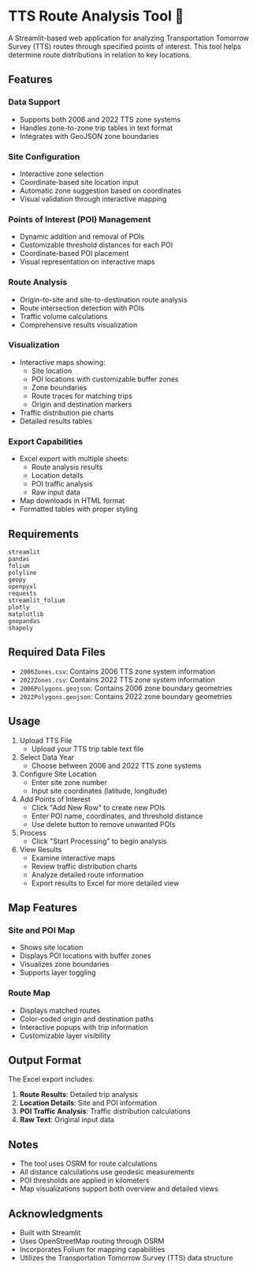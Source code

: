# TTS Route Analysis Tool 🚗
A Streamlit-based web application for analyzing Transportation Tomorrow Survey (TTS) routes through specified points of interest. This tool helps determine route distributions in relation to key locations.
## Features
### Data Support

* Supports both 2006 and 2022 TTS zone systems
* Handles zone-to-zone trip tables in text format
* Integrates with GeoJSON zone boundaries

### Site Configuration

* Interactive zone selection
* Coordinate-based site location input
* Automatic zone suggestion based on coordinates
* Visual validation through interactive mapping

### Points of Interest (POI) Management

* Dynamic addition and removal of POIs
* Customizable threshold distances for each POI
* Coordinate-based POI placement
* Visual representation on interactive maps

### Route Analysis

* Origin-to-site and site-to-destination route analysis
* Route intersection detection with POIs
* Traffic volume calculations
* Comprehensive results visualization

### Visualization

* Interactive maps showing:
     - Site location
     - POI locations with customizable buffer zones
     - Zone boundaries
     - Route traces for matching trips
     - Origin and destination markers
* Traffic distribution pie charts
* Detailed results tables

### Export Capabilities

* Excel export with multiple sheets:
     - Route analysis results
     - Location details
     - POI traffic analysis
     - Raw input data
* Map downloads in HTML format
* Formatted tables with proper styling

## Requirements
```
streamlit
pandas
folium
polyline
geopy
openpyxl
requests
streamlit_folium
plotly
matplotlib
geopandas
shapely
```

## Required Data Files

- `2006Zones.csv`: Contains 2006 TTS zone system information
- `2022Zones.csv`: Contains 2022 TTS zone system information
- `2006Polygons.geojson`: Contains 2006 zone boundary geometries
- `2022Polygons.geojson`: Contains 2022 zone boundary geometries

## Usage
1.  Upload TTS File
     - Upload your TTS trip table text file
2. Select Data Year
     - Choose between 2006 and 2022 TTS zone systems
3. Configure Site Location
     - Enter site zone number
     - Input site coordinates (latitude, longitude)
4. Add Points of Interest
     - Click "Add New Row" to create new POIs
     - Enter POI name, coordinates, and threshold distance
     - Use delete button to remove unwanted POIs
5. Process
     - Click "Start Processing" to begin analysis
6. View Results
     - Examine interactive maps
     - Review traffic distribution charts
     - Analyze detailed route information
     - Export results to Excel for more detailed view



## Map Features
### Site and POI Map

- Shows site location
- Displays POI locations with buffer zones
- Visualizes zone boundaries
- Supports layer toggling

### Route Map

- Displays matched routes
- Color-coded origin and destination paths
- Interactive popups with trip information
- Customizable layer visibility

## Output Format
The Excel export includes:

1. **Route Results**: Detailed trip analysis
2. **Location Details**: Site and POI information
3. **POI Traffic Analysis**: Traffic distribution calculations
4. **Raw Text**: Original input data

## Notes

- The tool uses OSRM for route calculations
- All distance calculations use geodesic measurements
- POI thresholds are applied in kilometers
- Map visualizations support both overview and detailed views

## Acknowledgments

- Built with Streamlit
- Uses OpenStreetMap routing through OSRM
- Incorporates Folium for mapping capabilities
- Utilizes the Transportation Tomorrow Survey (TTS) data structure
